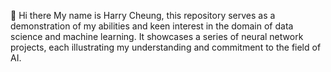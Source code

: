 👋 Hi there
My name is Harry Cheung, this repository serves as a demonstration of my abilities and keen interest in the domain of data science and machine learning. 
It showcases a series of neural network projects, each illustrating my understanding and commitment to the field of AI.
